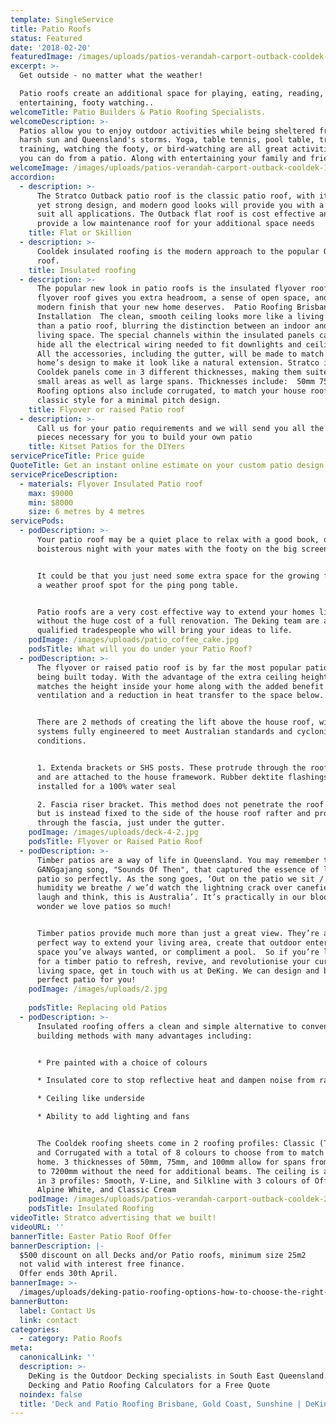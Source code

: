 ```yaml
---
template: SingleService
title: Patio Roofs
status: Featured
date: '2018-02-20'
featuredImage: /images/uploads/patios-verandah-carport-outback-cooldek-07.jpg
excerpt: >-
  Get outside - no matter what the weather!

  Patio roofs create an additional space for playing, eating, reading, storing,
  entertaining, footy watching..
welcomeTitle: Patio Builders & Patio Roofing Specialists.
welcomeDescription: >-
  Patios allow you to enjoy outdoor activities while being sheltered from the
  harsh sun and Queensland's storms. Yoga, table tennis, pool table, treadmill
  training, watching the footy, or bird-watching are all great activities that
  you can do from a patio. Along with entertaining your family and friends.
welcomeImage: /images/uploads/patios-verandah-carport-outback-cooldek-19.jpg
accordion:
  - description: >-
      The Stratco Outback patio roof is the classic patio roof, with its simple
      yet strong design, and modern good looks will provide you with a cover to
      suit all applications. The Outback flat roof is cost effective and will
      provide a low maintenance roof for your additional space needs
    title: Flat or Skillion
  - description: >-
      Cooldek insulated roofing is the modern approach to the popular Outback
      roof. 
    title: Insulated roofing
  - description: >-
      The popular new look in patio roofs is the insulated flyover roof. A
      flyover roof gives you extra headroom, a sense of open space, and the
      modern finish that your new home deserves.  Patio Roofing Brisbane
      Installation  The clean, smooth ceiling looks more like a living room roof
      than a patio roof, blurring the distinction between an indoor and outdoor
      living space. The special channels within the insulated panels can easily
      hide all the electrical wiring needed to fit downlights and ceiling fans.
      All the accessories, including the gutter, will be made to match your
      home’s design to make it look like a natural extension. Stratco insulated
      Cooldek panels come in 3 different thicknesses, making them suited to
      small areas as well as large spans. Thicknesses include:  50mm 75mm 100mm.
      Roofing options also include corrugated, to match your house roof, or the
      classic style for a minimal pitch design.
    title: Flyover or raised Patio roof
  - description: >-
      Call us for your patio requirements and we will send you all the bits and
      pieces necessary for you to build your own patio 
    title: Kitset Patios for the DIYers
servicePriceTitle: Price guide
QuoteTitle: Get an instant online estimate on your custom patio design
servicePriceDescription:
  - materials: Flyover Insulated Patio roof
    max: $9000
    min: $8000
    size: 6 metres by 4 metres
servicePods:
  - podDescription: >-
      Your patio roof may be a quiet place to relax with a good book, or a
      boisterous night with your mates with the footy on the big screen. 


      It could be that you just need some extra space for the growing family or
      a weather proof spot for the ping pong table.


      Patio roofs are a very cost effective way to extend your homes living area
      without the huge cost of a full renovation. The Deking team are all
      qualified tradespeople who will bring your ideas to life.
    podImage: /images/uploads/patio_coffee_cake.jpg
    podsTitle: What will you do under your Patio Roof?
  - podDescription: >-
      The flyover or raised patio roof is by far the most popular patio roof
      being built today. With the advantage of the extra ceiling height which
      matches the height inside your home along with the added benefit of cross
      ventilation and a reduction in heat transfer to the space below.


      There are 2 methods of creating the lift above the house roof, with both
      systems fully engineered to meet Australian standards and cyclonic
      conditions.


      1. Extenda brackets or SHS posts. These protrude through the roof surface
      and are attached to the house framework. Rubber dektite flashings are then
      installed for a 100% water seal 

      2. Fascia riser bracket. This method does not penetrate the roof surface
      but is instead fixed to the side of the house roof rafter and protrudes
      through the fascia, just under the gutter.
    podImage: /images/uploads/deck-4-2.jpg
    podsTitle: Flyover or Raised Patio Roof
  - podDescription: >-
      Timber patios are a way of life in Queensland. You may remember the famous
      GANGgajang song, "Sounds Of Then", that captured the essence of life on a
      patio so perfectly. As the song goes, ‘Out on the patio we sit / and the
      humidity we breathe / we’d watch the lightning crack over canefields /
      laugh and think, this is Australia’. It’s practically in our blood—no
      wonder we love patios so much!  


      Timber patios provide much more than just a great view. They’re also the
      perfect way to extend your living area, create that outdoor entertainment
      space you’ve always wanted, or compliment a pool.  So if you’re looking
      for a timber patio to refresh, revive, and revolutionise your current
      living space, get in touch with us at DeKing. We can design and build the
      perfect patio for you!
    podImage: /images/uploads/2.jpg
    
    podsTitle: Replacing old Patios
  - podDescription: >-
      Insulated roofing offers a clean and simple alternative to conventional
      building methods with many advantages including:


      * Pre painted with a choice of colours

      * Insulated core to stop reflective heat and dampen noise from rain.

      * Ceiling like underside

      * Ability to add lighting and fans


      The Cooldek roofing sheets come in 2 roofing profiles: Classic (Trim deck)
      and Corrugated with a total of 8 colours to choose from to match your
      home. 3 thicknesses of 50mm, 75mm, and 100mm allow for spans from 5100mm
      to 7200mm without the need for additional beams. The ceiling is available
      in 3 profiles: Smooth, V-Line, and Silkline with 3 colours of Off White,
      Alpine White, and Classic Cream
    podImage: /images/uploads/patios-verandah-carport-outback-cooldek-27.jpg
    podsTitle: Insulated Roofing
videoTitle: Stratco advertising that we built!
videoURL: ''
bannerTitle: Easter Patio Roof Offer
bannerDescription: |-
  $500 discount on all Decks and/or Patio roofs, minimum size 25m2
  not valid with interest free finance.
  Offer ends 30th April. 
bannerImage: >-
  /images/uploads/deking-patio-roofing-options-how-to-choose-the-right-patio-roof-and-why-they’re-always-a-good-option.jpg
bannerButton:
  label: Contact Us
  link: contact
categories:
  - category: Patio Roofs
meta:
  canonicalLink: ''
  description: >-
    DeKing is the Outdoor Decking specialists in South East Queensland. Use our
    Decking and Patio Roofing Calculators for a Free Quote
  noindex: false
  title: 'Deck and Patio Roofing Brisbane, Gold Coast, Sunshine | DeKing Decks'
---
```


